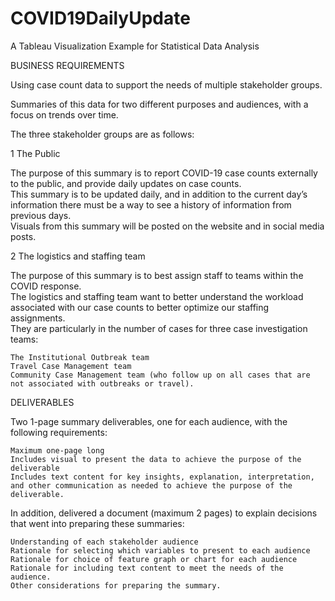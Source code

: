 # COVID19DailyUpdate

A Tableau Visualization Example for Statistical Data Analysis

BUSINESS REQUIREMENTS

Using case count data to support the needs of multiple stakeholder groups. 

Summaries of this data for two different purposes and audiences, with a focus on trends over time.  

The three stakeholder groups are as follows:  

1 The Public

The purpose of this summary is to report COVID-19 case counts externally to the public, and provide daily updates on case counts.  
This summary is to be updated daily, and in addition to the current day’s information there must be a way to see a history of information from previous days.     
Visuals from this summary will be posted on the website and in social media posts.  

2 The logistics and staffing team

The purpose of this summary is to best assign staff to teams within the COVID response.  
The logistics and staffing team want to better understand the workload associated with our case counts to better optimize our staffing assignments.  
They are particularly in the number of cases for three case investigation teams:

	The Institutional Outbreak team
	Travel Case Management team
	Community Case Management team (who follow up on all cases that are not associated with outbreaks or travel).  

DELIVERABLES

Two 1-page summary deliverables, one for each audience, with the following requirements: 

	Maximum one-page long
	Includes visual to present the data to achieve the purpose of the deliverable
	Includes text content for key insights, explanation, interpretation, and other communication as needed to achieve the purpose of the deliverable.   

In addition, delivered a document (maximum 2 pages) to explain decisions that went into preparing these summaries: 

	Understanding of each stakeholder audience
	Rationale for selecting which variables to present to each audience  
	Rationale for choice of feature graph or chart for each audience 
	Rationale for including text content to meet the needs of the audience.  
	Other considerations for preparing the summary.  

